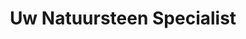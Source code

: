 ---
layout: home
title: "Uw Natuursteen Specialist"
permalink: "/"
seo:
    type: Organization
jumbotron:
    image: "assets/images/banners/DejaStones.jpg"
    text: "DeJa stone levert en plaatst bijna alles op het gebied van natuursteen, composiet, keramiek en gedenktekens."
    
columns:
    -
        icon: "fal fa-heart"
        svg: "heart.svg"
        head: Persoonlijk contact
        text: "DeJa stone levert en plaatst bijna alles op het gebied van natuursteen, composiet, keramiek en gedenktekens. Met uw ideeën gaan wij professioneel en persoonlijk aan de slag."
    -
        icon: "fal fa-drafting-compass"
        svg: "drafting-compass.svg"
        head: Inmeet en plaatsingsservice
        text: "Wij meten maatwerk zelf in als u dat wenst (regio Zeeland). Wij hebben een eigen plaatsings-service voor al onze producten (gedenktekens landelijk, maatwerk overig alleen regio Zeeland)."
    -
        icon: "fal fa-edit"
        svg: "edit.svg"
        head: Vrijblijvend en uniek ontwerp
        text: "Wij werken samen met leveranciers die al vele jaren natuursteen composiet keramiek en gedenktekens leveren! Altijd eerste klas materialen voor een zeer scherpe prijs."
    -
        icon: "fal fa-thumbs-up"
        svg: "thumbs-up.svg"
        head: Al uw wensen zijn mogelijk
        text: "Wij komen desgewenst bij u thuis om uw wensen en ideeën met u te bespreken en u kunt verschillende materialen bekijken. Daarna werken een concept uit. Dit alles in uitgebreid onderling overleg."
examples:
    -
        img: "assets/images/home/waskom-natuursteen.jpg"
        head: Natuursteen
        text: "Natuursteen heeft een eigentijdse, tijdloze uitstraling èn is stuk voor stuk uniek! Het is leverbaar in talloze kleuren en afwerkingen."
        url: /natuursteen-2/
    -
        img: "assets/images/home/diresco-spoeltafel.jpg"
        head: Composiet
        text: "Composiet is een uitermate hard materiaal (kwarts) dat minder vlekgevoelig is dan natuursteen. Het heeft een groot kleurenaanbod."
        url: /composiet/
    -
        img: "assets/images/home/inalco6.jpg"
        head: Keramiek
        text: "Keramiek wordt ook gebruikt voor aanrechtbladen, vensterbanken, tafelbladen. Een praktisch vlekongevoelig, keihard materiaal."
        url: /keramiek-2/
    -
        img: "assets/images/home/natuursteen-grafmonument-gedenkteken.jpg"
        head: Gedenktekens
        text: "Grafmonument, grafsteen… Er zijn wat benamingen aan te geven. Wij noemen het gedenktekens. Ons assortiment en opties zijn ruim."
        url: /gedenktekens/
---